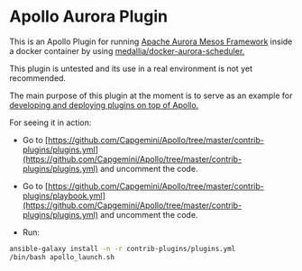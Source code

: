 Apollo Aurora Plugin
====================

This is an Apollo Plugin for running [Apache Aurora Mesos Framework](http://aurora.apache.org/) inside a docker container by using [medallia/docker-aurora-scheduler.](https://github.com/medallia/docker-aurora-scheduler)

This plugin is untested and its use in a real environment is not yet recommended.

The main purpose of this plugin at the moment is to serve as an example for [developing and deploying plugins on top of Apollo.](https://github.com/Capgemini/Apollo/blob/master/CONTRIBUTING.md)

For seeing it in action:

* Go to [https://github.com/Capgemini/Apollo/tree/master/contrib-plugins/plugins.yml](https://github.com/Capgemini/Apollo/tree/master/contrib-plugins/plugins.yml) and uncomment the code.

* Go to [https://github.com/Capgemini/Apollo/tree/master/contrib-plugins/playbook.yml](https://github.com/Capgemini/Apollo/tree/master/contrib-plugins/plugins.yml) and uncomment the code.

* Run:

```bash
ansible-galaxy install -n -r contrib-plugins/plugins.yml
/bin/bash apollo_launch.sh
```